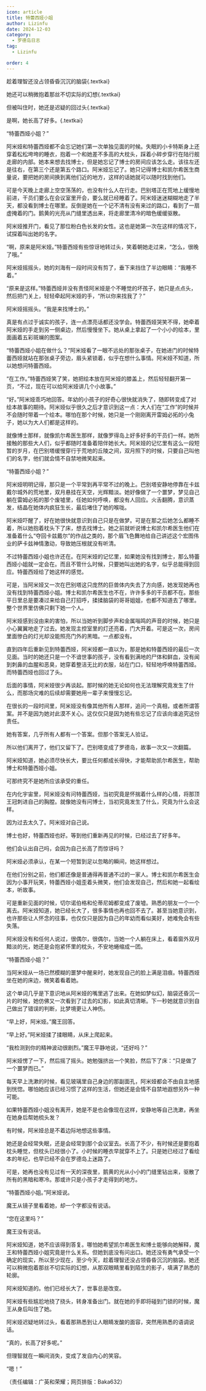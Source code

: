 ```yaml
---
icon: article
title: 特蕾西娅小姐
author: Lizinfu
date: 2024-12-03
category:
  - 罗德岛日志
tag:
  - Lizinfu

order: 4
---
```


趁着理智还没占领昏昏沉沉的脑袋{.textkai}

她还可以稍微抱着那丝不切实际的幻想{.textkai}

但被叫住时，她还是迟疑的回过头{.textkai}

是啊，她长高了好多。{.textkai}

<!-- more -->

“特蕾西娅小姐？”

阿米娅和特蕾西娅都不会忘记她们第一次单独见面的时候。失眠的小卡特斯身上还穿着松松垮垮的睡衣，抱着一个和她差不多高的大枕头，踩着小碎步穿行在陆行舰走廊的内部。她本来想去找博士，但是她忘记了博士的房间应该怎么走。该往左还是往右，在第三个还是第五个路口。阿米娅忘记了。她只记得博士和凯尔希医生商量说，要把她的房间换到离他们近的地方，这样的话她就可以随时找到他们。

可是今天晚上走廊上空空荡荡的，也没有什么人在行走。巴别塔正在荒地上缓慢地前进，干员们要么在会议室里开会，要么就已经睡着了。阿米娅迷迷糊糊地走了半天，都没看到博士在哪里。反倒是她在一个记不清有没有来过的路口，看到了一扇虚掩着的门。鹅黄的光亮从门缝里透出来，将走廊里清冷的暗色缓缓驱散。

阿米娅推开门，看见了那位粉白色长发的女性。这也是她第一次在这样的情况下，试探着叫出她的名字。

“啊，原来是阿米娅。”特蕾西娅有些惊讶地转过头，笑着朝她走过来，“怎么，很晚了哦。”

阿米娅摇摇头，她的刘海有一段时间没有剪了，垂下来挡住了半边眼睛：“我睡不着。”

“原来是这样。”特蕾西娅并没有责怪阿米娅是个不睡觉的坏孩子，她只是点点头，然后把门关上，轻轻牵起阿米娅的手，“所以你来找我了？”

阿米娅摇摇头。“我是来找博士的。”

真是有点过于诚实的孩子，连一点漂亮话都还没学会。特蕾西娅哭笑不得，她牵着阿米娅的手走到另一侧桌边，然后慢慢坐下。她从桌上拿起了一个小小的绘本，里面画着五彩斑斓的图案。

“特蕾西娅小姐在做什么？”阿米娅看了一眼不远处的那张桌子，在她进门的时候特蕾西娅就站在那张桌子旁边，眉头紧锁着，似乎在想什么事情。阿米娅不知道，所以她想问特蕾西娅。

“在工作。”特蕾西娅笑了笑，她把绘本放在阿米娅的膝盖上，然后轻轻翻开第一页，“不过，现在可以给阿米娅讲几个小故事。”

“好。”阿米娅乖巧地回答。年幼的小孩子的好奇心很快就消失了，随即转变成了对绘本故事的期待。阿米娅似乎很久之后才意识到这一点：大人们在“工作”的时候并不会随时带着一个绘本。哪怕在那个时候，她只是一个刚刚离开雷姆必拓的小兔子，她以为大人们都是这样的。

就像博士那样，就像凯尔希医生那样，就像罗得岛上好多好多的干员们一样。她所接触的那些大人们，似乎都随时准备着陪伴她长大。阿米娅的记忆里有这么一段短暂的岁月，在巴别塔缓慢穿行于荒地的丘陵之间，双月照下的时候，只要自己叫他们的名字，他们就会情不自禁地微笑起来。

“特蕾西娅小姐？”

阿米娅明明记得，那只是一个平常到再平常不过的晚上。巴别塔安静地停靠在卡兹戴尔城外的荒地里，双月悬挂在天空，光辉黯淡。她好像做了一个噩梦，梦见自己躺在雷姆必拓的那个废墟里，任她如何呼唤，都没有人回应。火舌翻腾，意识蒸发，结晶在她体内疯狂生长，最后堵住了她的喉咙。

阿米娅吓醒了，好在她很快就意识到自己只是在做梦。可是在那之后她怎么都睡不着，所以她抱着枕头下了床，想去找博士。她之前就听说博士和凯尔希医生他们在准备着什么“夺回卡兹戴尔”的作战之类的，那个眉飞色舞地给自己讲述这个宏图伟业的萨卡兹神情激动，导致她压根就没有听清。

不过特蕾西娅小姐也许还在。在阿米娅的记忆里，如果她没有找到博士，那么特蕾西娅小姐就一定会在。而且不管什么时候，只要她叫出她的名字，似乎总能得到回应。特蕾西娅给了她这样的感觉。

可是，当阿米娅又一次在巴别塔这只庞然的巨兽体内失去了方向感，她发现她再也没有找到特蕾西娅小姐。博士和凯尔希医生也不在，许许多多的干员都不在。那些平日里总是要凑过来给自己打招呼，揉揉脑袋的哥哥姐姐，也都不知道去了哪里。整个世界里仿佛只剩下她一个人。

阿米娅感到没由来的害怕，所以当她听到脚步声和金属嗡鸣的声音的时候，她只是小心翼翼地走了过去。她发现主控室里的灯还亮着，门大开着。可是这一次，房间里面惨白的灯光却没能照亮门外的黑暗。一点都没有。

直到四年后重新见到特蕾西娅，阿米娅都一直以为，那是她和特蕾西娅的最后一次见面。当时的她还只是一个不谙世事的孩子，没有看到满地的尸体和鲜血，没有闻到刺鼻的血腥和恶臭，她穿着整洁无比的衣服，站在门口，轻轻地呼唤特蕾西娅。而特蕾西娅也回过了头。

后面的事情，阿米娅很少再谈起。那时候的她无论如何也无法理解究竟发生了什么，而那场灾难的后续却需要她用一辈子来慢慢忘记。

在很长的一段时间里，阿米娅没有像其他所有人那样，追问一个真相，或者所谓答案。并不是因为她对此漠不关心。这仅仅只是因为她有些忘记了应该向谁追究这份责任。

她有答案，几乎所有人都有一个答案。但那个答案无人验证。

所以他们离开了，他们又留下了。巴别塔变成了罗德岛，故事一次又一次翻篇。

阿米娅知道，她必须尽快长大，要比任何都成长得快，才能帮助凯尔希医生，帮助博士和特蕾西娅小姐。

可那终究不是她所应该承受的重任。

在内化宇宙里，阿米娅没有问特蕾西娅，当初究竟是怀揣着什么样的心情，将那顶王冠刺进自己的胸膛。就像她没有问博士，当初究竟发生了什么，究竟为什么会这样。

因为过去太久了。阿米娅对自己说。

博士也好，特蕾西娅也好。等到他们重新再见的时候，已经过去了好多年。

他们会认出自己吗，会因为自己长高了而惊讶吗？

阿米娅必须承认，在某一个短暂到足以忽略的瞬间，她这样想过。

在他们分别之前，他们都还像是普通得再普通不过的一家人。博士和凯尔希医生会因为小事开玩笑，特蕾西娅小姐歪着头微笑，他们会发现自己，然后和她一起看绘本，听故事。

可是重新见面的时候，切尔诺伯格和伦蒂尼姆都变成了废墟。熟悉的朋友一个一个离去。阿米娅知道，她已经长大了，很多事情也再也回不去了。甚至当她意识到，也许那些让人怀念的往事，也仅仅只是因为自己的年幼而看似美好，她难免会有些失落。

阿米娅没有和任何人说过，很偶尔，很偶尔，当她一个人躺在床上，看着窗外双月黯淡的光，她还是会抱紧怀里的枕头，不安地蜷缩成一团。

“特蕾西娅小姐？”

当阿米娅从一场已然模糊的噩梦中醒来时，她发现自己的脸上满是泪痕。特蕾西娅坐在她的床边，微笑着看着她。

这个单词几乎是下意识地从阿米娅的嘴里逃了出来。在她如梦似幻，脑袋还昏沉一片的时候，她仿佛又一次看到了过去的幻影，如此真切清晰。下一秒她就意识到自己做出了错误的判断，比梦境更让人神伤。

“早上好，阿米娅。”魔王回答。

“早上好。”阿米娅揉了揉眼睛，从床上爬起来。

“我检测到你的精神波动很剧烈。”魔王平静地说，“还好吗？”

阿米娅愣了一下，然后摇了摇头。她勉强挤出一个笑脸，然后下了床：“只是做了一个噩梦而已。”

每天早上洗漱的时候，看见玻璃里自己身边的那副面孔，阿米娅都会不由自主地感到恍惚。哪怕她应该已经习惯了这样的生活，但她还是会情不自禁地遐想另外一种可能。

如果特蕾西娅小姐没有离开，她是不是也会像现在这样，安静地等自己洗漱，再坐在她身后帮她梳头发？

有时候，阿米娅总是不着边际地想这些事情。

她还是会经常失眠，还是会经常到那个会议室去。长高了不少，有时候还是要抱着枕头睡觉，但枕头已经很小了。小时候的睡衣早就穿不上了。只是她已经过了看绘本的年纪，也早已经不会在罗德岛上迷路了。

可是，她再也没有见过有一天的深夜里，鹅黄的光从小小的门缝里钻出来，驱散了所有的黑暗和寒冷。那或许只是小孩子才走得到的地方。

“特蕾西娅小姐。”阿米娅说。

魔王从镜子里看着她，却一个字都没有说话。

“您在这里吗？”

魔王没有说话。

阿米娅知道，她不应该得到答复。哪怕她希望凯尔希医生和博士能够向她解释，魔王和特蕾西娅小姐究竟是什么关系。但她到底没有问出口。她还没有勇气承受一个确定的现实，所以至少现在，至少今天，趁着理智还没占领昏昏沉沉的脑袋。她还可以稍微抱着那丝不切实际的幻想，从那双眼睛里看到陌生的影子，填满了熟悉的轮廓。

阿米娅知道的。他们已经长大了，世事总是改变。

阿米娅有些尴尬地挠了挠头，转身准备出门。就在她的手即将碰到门锁的时候，魔王从身后叫住了她。

阿米娅迟疑地转过头，看着那熟悉到让人眼睛发酸的面容，突然用熟悉的语调说话。

“真的，长高了好多呢。”

但理智就在一瞬间消失，变成了发自内心的笑容。

“嗯！”<eod />

（责任编辑：广英和荣耀；网页排版：Baka632）

<FakeAds />
